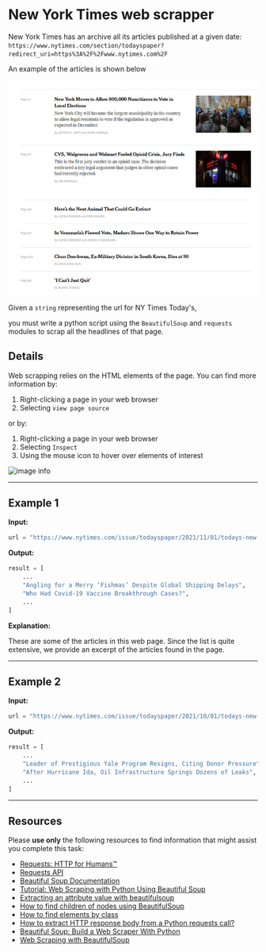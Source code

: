 # New York Times web scrapper

New York Times has an archive all its articles published at a given date: `https://www.nytimes.com/section/todayspaper?redirect_uri=https%3A%2F%2Fwww.nytimes.com%2F`

An example of the articles is shown below

![image info](./rsz_nytimes.png)


Given a `string` representing the url for NY Times Today's,

you must write a python script using the `BeautifulSoup` and `requests` modules to scrap all the headlines of that page.

## Details

Web scrapping relies on the HTML elements of the page. You can find more information by:

1. Right-clicking a page in your web browser
1. Selecting `view page source`

or by:

1. Right-clicking a page in your web browser
1. Selecting `Inspect`
1. Using the mouse icon to hover over elements of interest

![image info](https://developer.mozilla.org/en-US/docs/Tools/Page_Inspector/How_to/Select_an_element/inspector-highlighted.png)

___

## Example 1

**Input:**

```python
url = "https://www.nytimes.com/issue/todayspaper/2021/11/01/todays-new-york-times"
```

**Output:**

```python
result = [
    ...
    "Angling for a Merry ‘Fishmas’ Despite Global Shipping Delays",
    "Who Had Covid-19 Vaccine Breakthrough Cases?",
    ...
]
```

**Explanation:**

These are some of the articles in this web page. Since the list is quite extensive, we provide an excerpt of the articles found in the page. 

___


## Example 2


**Input:**

```python
url = "https://www.nytimes.com/issue/todayspaper/2021/10/01/todays-new-york-times"
```

**Output:**

```python
result = [
    ...
    "Leader of Prestigious Yale Program Resigns, Citing Donor Pressure",
    "After Hurricane Ida, Oil Infrastructure Springs Dozens of Leaks",
    ...
]
```

___


## Resources

Please **use only** the following resources to find information that might assist you complete this task:

* [Requests: HTTP for Humans™](https://docs.python-requests.org/en/latest/)
* [Requests API](https://docs.python-requests.org/en/latest/api/)
* [Beautiful Soup Documentation](https://www.crummy.com/software/BeautifulSoup/bs4/doc/)
* [Tutorial: Web Scraping with Python Using Beautiful Soup](https://www.dataquest.io/blog/web-scraping-python-using-beautiful-soup/)
* [Extracting an attribute value with beautifulsoup](https://stackoverflow.com/questions/2612548/extracting-an-attribute-value-with-beautifulsoup)
* [How to find children of nodes using BeautifulSoup](https://stackoverflow.com/questions/6287529/how-to-find-children-of-nodes-using-beautifulsoup)
* [How to find elements by class](https://stackoverflow.com/questions/5041008/how-to-find-elements-by-class)
* [How to extract HTTP response body from a Python requests call?](https://stackoverflow.com/questions/9029287/how-to-extract-http-response-body-from-a-python-requests-call)
* [Beautiful Soup: Build a Web Scraper With Python](https://realpython.com/beautiful-soup-web-scraper-python/)
* [Web Scraping with BeautifulSoup](https://www.scrapingbee.com/blog/python-web-scraping-beautiful-soup/)